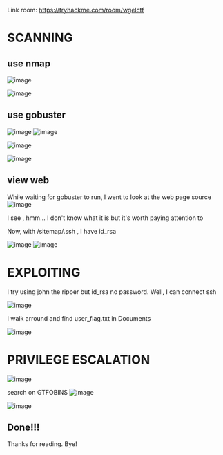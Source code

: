 Link room: https://tryhackme.com/room/wgelctf
# SCANNING
## use nmap
![image](https://github.com/nguyenngocdung18/tryhackme/assets/134156226/2578fcce-c971-4281-9c8d-48f02a4845bf)

![image](https://github.com/nguyenngocdung18/tryhackme/assets/134156226/30cf747c-8038-412f-8253-a689c8c52b63)

## use gobuster
![image](https://github.com/nguyenngocdung18/tryhackme/assets/134156226/953ac92d-3916-4964-9826-c387f42d65b9)
![image](https://github.com/nguyenngocdung18/tryhackme/assets/134156226/1a35dab8-89af-46ff-9538-b599562a52fc)

![image](https://github.com/nguyenngocdung18/tryhackme/assets/134156226/4ebbcb06-9647-4635-980d-b0712be2defd)

![image](https://github.com/nguyenngocdung18/tryhackme/assets/134156226/56985247-2e83-4830-bfa2-d8a1fea08776)

## view web
While waiting for gobuster to run, I went to look at the web page source
![image](https://github.com/nguyenngocdung18/tryhackme/assets/134156226/5f0653fc-cae4-4bbf-8fb3-bc66a8f550c5)

I see <!-- Jessie don't forget to udate the webiste --> , hmm... I don't know what it is but it's worth paying attention to

Now, with /sitemap/.ssh , I have id_rsa

![image](https://github.com/nguyenngocdung18/tryhackme/assets/134156226/9eabc6b0-52e8-409c-b726-24ed85e312d6)
![image](https://github.com/nguyenngocdung18/tryhackme/assets/134156226/2f7307d3-9287-4897-bbb7-906f5355aef9)

# EXPLOITING
I try using john the ripper but id_rsa no password. Well, I can connect ssh

![image](https://github.com/nguyenngocdung18/tryhackme/assets/134156226/63922265-391b-411a-ac31-60b44e9ee965)

I walk arround and find user_flag.txt in Documents

![image](https://github.com/nguyenngocdung18/tryhackme/assets/134156226/2fa6b066-f0c6-4616-824a-d3d8da946005)
# PRIVILEGE ESCALATION

![image](https://github.com/nguyenngocdung18/tryhackme/assets/134156226/c861a094-8d39-40f7-a45e-23b3bf7cead4)

search on GTFOBINS
![image](https://github.com/nguyenngocdung18/tryhackme/assets/134156226/d1e18084-62bf-4de7-8c9b-ce292134dc69)

![image](https://github.com/nguyenngocdung18/tryhackme/assets/134156226/0e20fd92-85db-471f-bcfc-a8590755bc3c)
## Done!!!

Thanks for reading. Bye!
